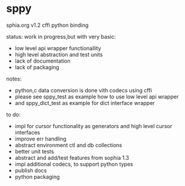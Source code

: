 # sppy
sphia.org v1.2 cffi python binding 

status: work in progress,but with very basic:
* low level api wrapper functionallity
* high level abstraction and test units 
* lack of documentation
* lack of packaging

notes:
* python,c data conversion is done vith codecs using cffi
* please see sppy_test as example how to use low level api wrapper
* and sppy_dict_test as example for dict interface wrapper


to do:
* impl for cursor functionality as generators and high level cursor interfaces
* improve err handling
* abstract environment ctl and db collections
* better unit tests
* abstract and add/test features from sophia 1.3
* impl additional codecs, to support python types 
* publish docs
* python packaging

